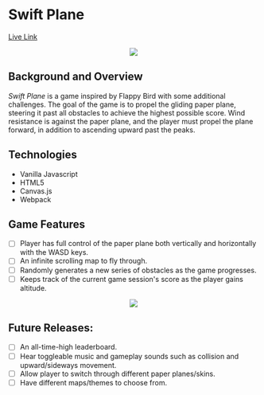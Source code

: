 # Swift Plane
[Live Link](http://fsiino.github.io/swift-plane)

<p align="center">
<img src="https://www.frankiesiino.com/images/project-js.png"/>
</p>

## Background and Overview

<i>Swift Plane</i> is a game inspired by Flappy Bird with some additional challenges. The goal of the game is to propel the gliding paper plane, steering it past all obstacles to achieve the highest possible score. Wind resistance is against the paper plane, and the player must propel the plane forward, in addition to ascending upward past the peaks.

## Technologies
* Vanilla Javascript
* HTML5 
* Canvas.js
* Webpack 

## Game Features
- [ ] Player has full control of the paper plane both vertically and horizontally with the WASD keys.
- [ ] An infinite scrolling map to fly through.
- [ ] Randomly generates a new series of obstacles as the game progresses.
- [ ] Keeps track of the current game session's score as the player gains altitude.

<p align="center">
  <img src="https://www.frankiesiino.com/images/project-js.gif"/>
</p>

## Future Releases: 
- [ ] An all-time-high leaderboard.
- [ ] Hear toggleable music and gameplay sounds such as collision and upward/sideways movement.
- [ ] Allow player to switch through different paper planes/skins.
- [ ] Have different maps/themes to choose from.